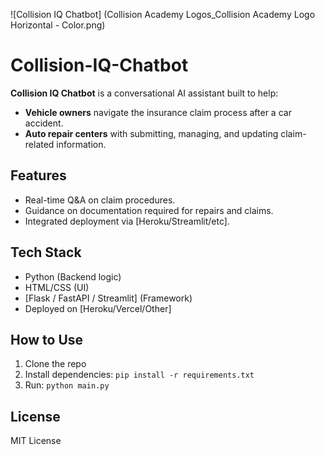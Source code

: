 ![Collision IQ Chatbot] (Collision Academy Logos_Collision Academy Logo Horizontal - Color.png)

# Collision-IQ-Chatbot

**Collision IQ Chatbot** is a conversational AI assistant built to help:
- **Vehicle owners** navigate the insurance claim process after a car accident.
- **Auto repair centers** with submitting, managing, and updating claim-related information.

## Features
- Real-time Q&A on claim procedures.
- Guidance on documentation required for repairs and claims.
- Integrated deployment via [Heroku/Streamlit/etc].

## Tech Stack
- Python (Backend logic)
- HTML/CSS (UI)
- [Flask / FastAPI / Streamlit] (Framework)
- Deployed on [Heroku/Vercel/Other]

## How to Use
1. Clone the repo
2. Install dependencies: `pip install -r requirements.txt`
3. Run: `python main.py`

## License
MIT License

